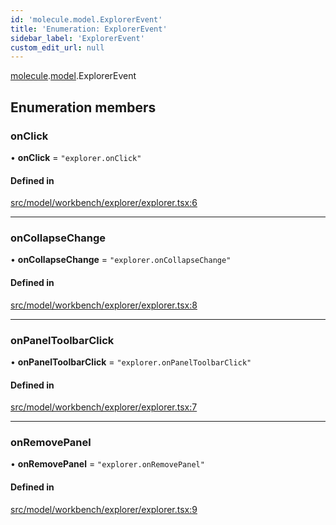 ```yaml
---
id: 'molecule.model.ExplorerEvent'
title: 'Enumeration: ExplorerEvent'
sidebar_label: 'ExplorerEvent'
custom_edit_url: null
---
```


[molecule](../namespaces/molecule).[model](../namespaces/molecule.model).ExplorerEvent

## Enumeration members

### onClick

• **onClick** = `"explorer.onClick"`

#### Defined in

[src/model/workbench/explorer/explorer.tsx:6](https://github.com/DTStack/molecule/blob/b5324fcf/src/model/workbench/explorer/explorer.tsx#L6)

---

### onCollapseChange

• **onCollapseChange** = `"explorer.onCollapseChange"`

#### Defined in

[src/model/workbench/explorer/explorer.tsx:8](https://github.com/DTStack/molecule/blob/b5324fcf/src/model/workbench/explorer/explorer.tsx#L8)

---

### onPanelToolbarClick

• **onPanelToolbarClick** = `"explorer.onPanelToolbarClick"`

#### Defined in

[src/model/workbench/explorer/explorer.tsx:7](https://github.com/DTStack/molecule/blob/b5324fcf/src/model/workbench/explorer/explorer.tsx#L7)

---

### onRemovePanel

• **onRemovePanel** = `"explorer.onRemovePanel"`

#### Defined in

[src/model/workbench/explorer/explorer.tsx:9](https://github.com/DTStack/molecule/blob/b5324fcf/src/model/workbench/explorer/explorer.tsx#L9)
